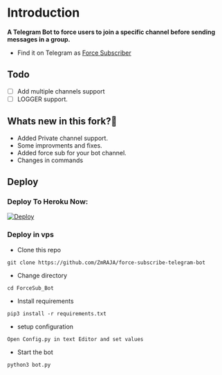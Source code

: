 # Introduction
**A Telegram Bot to force users to join a specific channel before sending messages in a group.**
- Find it on Telegram as [Force Subscriber](https://t.me/ForcedSubRoBot)

## Todo
- [ ] Add multiple channels support
- [ ] LOGGER support.

## Whats new in this fork?🤔
- Added Private channel support.
- Some improvments and fixes.
- Added force sub for your bot channel.
- Changes in commands

## Deploy

### Deploy To Heroku Now:
[![Deploy](https://www.herokucdn.com/deploy/button.svg)](https://heroku.com/deploy?template=https://github.com/ZmRAJA/force-subscribe-telegram-bot)

### Deploy in vps
- Clone this repo
```
git clone https://github.com/ZmRAJA/force-subscribe-telegram-bot
```
- Change directory
```
cd ForceSub_Bot
```
- Install requirements
```
pip3 install -r requirements.txt
```
- setup configuration
```
Open Config.py in text Editor and set values
```
- Start the bot
```
python3 bot.py
```
 
